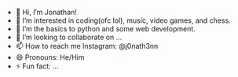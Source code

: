 - 👋 Hi, I’m Jonathan!
- 👀 I’m interested in coding(ofc lol), music, video games, and chess.
- 🌱 I’m the basics to python and some web development.
- 💞️ I’m looking to collaborate on ...
- 📫 How to reach me Instagram: @j0nath3nn 
- 😄 Pronouns: He/Him
- ⚡ Fun fact: ...

<!---
JonathanB2027/JonathanB2027 is a ✨ special ✨ repository because its `README.md` (this file) appears on your GitHub profile.
You can click the Preview link to take a look at your changes.
--->
